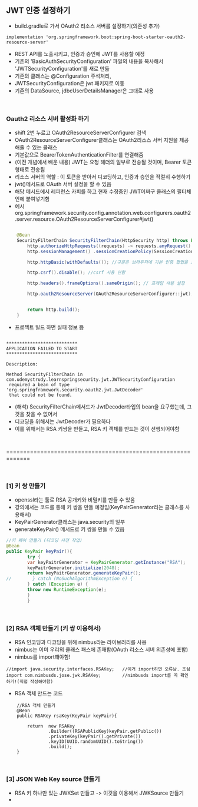 ## JWT 인증 설정하기
* build.gradle로 가서 OAuth2 리소스 서버를 설정하기(의존성 추가)
```` 
implementation 'org.springframework.boot:spring-boot-starter-oauth2-resource-server'
```` 
* REST API를 노출시키고, 인증과 승인에 JWT를 사용할 예정
* 기존의 'BasicAuthSecurityConfiguration' 파일의 내용을 복사해서 'JWTSecurityConfiguration'를 새로 만듦
* 기존의 클래스는 @Configuration 주석처리,
* JWTSecurityConfiguration은 jwt 패키지로 이동
* 기존의 DataSource, jdbcUserDetailsManager은 그대로 사용

<br>

### Oauth2 리소스 서버 활성화 하기
* shift 2번 누르고 OAuth2ResourceServerConfigurer 검색
* OAuth2ResourceServerConfigurer클래스는 OAuth2리소스 서버 지원을 제공해줄 수 있는 클래스
* 기본값으로 BearerTokenAuthenticationFilter를 연결해줌
* (이전 개념에서 배운 내용) JWT는 요청 헤더의 일부로 전송될 것이며, Bearer 토큰 형태로 전송됨
* 리소스 서버의 역할 : 이 토큰을 받아서 디코딩하고, 인증과 승인을 적절히 수행하기
* jwt()메서드로 OAuth 서버 설정을 할 수 있음
* 해당 메서드에서 레퍼런스 카피를 하고 현재 수정중인 JWT어쩌구 클래스의 필터체인에 붙여넣기함
* 예시 org.springframework.security.config.annotation.web.configurers.oauth2.server.resource.OAuth2ResourceServerConfigurer#jwt()
````java

    @Bean
    SecurityFilterChain SecurityFilterChain(HttpSecurity http) throws Exception {
		http.authorizeHttpRequests((requests) -> requests.anyRequest().authenticated());
        http.sessionManagement() .sessionCreationPolicy(SessionCreationPolicy.STATELESS);

		http.httpBasic(withDefaults()); //구문은 브라우저에 기본 인증 팝업을 표시하도록 설정

        http.csrf().disable(); //csrf 사용 안함

        http.headers().frameOptions().sameOrigin(); // 프레임 사용 설정

        http.oauth2ResourceServer(OAuth2ResourceServerConfigurer::jwt); //추가한 코드


		return http.build();
	}
````
* 프로젝트 빌드 하면 실패 정보 뜸
````

***************************
APPLICATION FAILED TO START
***************************

Description:

Method SecurityFilterChain in com.udemystrudy.learnspringsecurity.jwt.JWTSecurityConfiguration
 required a bean of type 'org.springframework.security.oauth2.jwt.JwtDecoder' 
 that could not be found.
````
* (해석) SecurityFilterChain메서드가 JwtDecoder타입의 bean을 요구했는데, 그것을 찾을 수 없어서
* 디코딩을 위해서는 JwtDecoder가 필요하다
* 이를 위해서는 RSA 키쌍을 만들고, RSA 키 객체를 만드는 것이 선행되어야함

<br>

=============================================================

<br>

### [1] 키 쌍 만들기
* openssl라는 툴로  RSA 공개키와 비밀키를 만들 수 있음
* 강의에서는 코드를 통해 키 쌍을 만들 예정임(KeyPairGenerator라는 클래스를 사용해서)
* KeyPairGenerator클래스는 java.security의 일부
* generateKeyPair() 메서드로 키 쌍을 만들 수 있음
````java
//키 페어 만들기 (디코딩 사전 작업)
@Bean
public KeyPair keyPair(){
        try {
        var keyPaitrGenerator = KeyPairGenerator.getInstance("RSA");
        keyPaitrGenerator.initialize(2048);
        return keyPaitrGenerator.generateKeyPair();
//        } catch (NoSuchAlgorithmException e) {
        } catch (Exception e) {
        throw new RuntimeException(e);
        }
        }
````

<br>
       
### [2] RSA 객체 만들기 (키 쌍 이용해서)
* RSA 인코딩과 디코딩을 위해 nimbus라는 라이브러리를 사용
* nimbus는 이미 우리의 클래스 패스에 존재함(OAuth 리소스 서버 의존성에 포함)
* nimbus를 import해야함!
````
//import java.security.interfaces.RSAKey;   //이거 import하면 오류남. 조심
import com.nimbusds.jose.jwk.RSAKey;        //nimbusds import를 꼭 확인하기!(직접 작성해야함)
````


* RSA 객체 만드는 코드

````
    //RSA 객체 만들기
    @Bean
    public RSAKey rsaKey(KeyPair keyPair){

        return  new RSAKey
                .Builder((RSAPublicKey)keyPair.getPublic())
                .privateKey(keyPair().getPrivate())
                .keyID(UUID.randomUUID().toString())
                .build();
    }
````

<br>

### [3] JSON Web Key source 만들기
* RSA 키 하나만 있는 JWKSet 만들고 -> 이것을 이용해서 JWKSource 만들기
* 


























